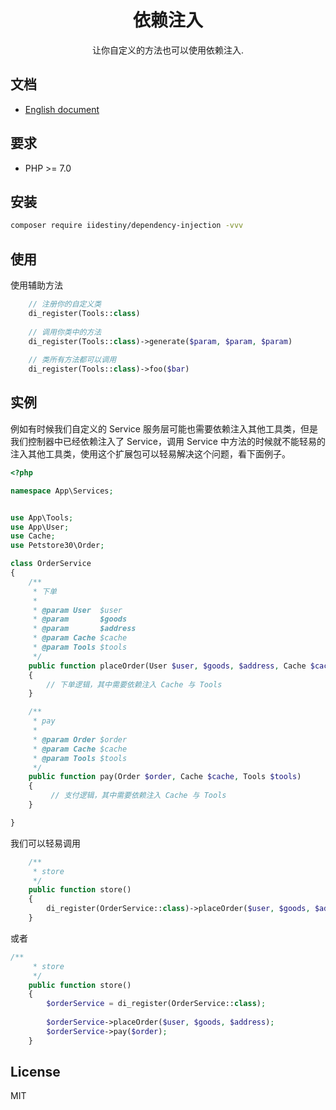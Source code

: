 <h1 align="center"> 依赖注入 </h1>

<p align="center"> 让你自定义的方法也可以使用依赖注入.</p>

## 文档

- [English document](https://github.com/iiDestiny/dependency-injection/blob/master/README.md)

## 要求

- PHP >= 7.0

## 安装

```bash
composer require iidestiny/dependency-injection -vvv
```

## 使用

使用辅助方法

```php
    // 注册你的自定义类
    di_register(Tools::class)
    
    // 调用你类中的方法
    di_register(Tools::class)->generate($param, $param, $param)
    
    // 类所有方法都可以调用
    di_register(Tools::class)->foo($bar)
```

## 实例

例如有时候我们自定义的 Service 服务层可能也需要依赖注入其他工具类，但是我们控制器中已经依赖注入了 Service，调用 Service 中方法的时候就不能轻易的注入其他工具类，使用这个扩展包可以轻易解决这个问题，看下面例子。

```php
<?php

namespace App\Services;


use App\Tools;
use App\User;
use Cache;
use Petstore30\Order;

class OrderService
{
    /**
     * 下单
     *
     * @param User  $user
     * @param       $goods
     * @param       $address
     * @param Cache $cache
     * @param Tools $tools
     */
    public function placeOrder(User $user, $goods, $address, Cache $cache, Tools $tools)
    {
        // 下单逻辑，其中需要依赖注入 Cache 与 Tools
    }

    /**
     * pay
     *
     * @param Order $order
     * @param Cache $cache
     * @param Tools $tools
     */
    public function pay(Order $order, Cache $cache, Tools $tools)
    {
         // 支付逻辑，其中需要依赖注入 Cache 与 Tools
    }

}

```

我们可以轻易调用

```php
    /**
     * store
     */
    public function store()
    {
        di_register(OrderService::class)->placeOrder($user, $goods, $address);
    }
```

或者

```php
/**
     * store
     */
    public function store()
    {
        $orderService = di_register(OrderService::class);
        
        $orderService->placeOrder($user, $goods, $address);
        $orderService->pay($order);
    }
```

## License

MIT